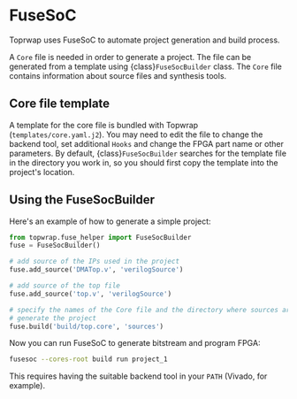 # FuseSoC

Toprwap uses FuseSoC to automate project generation and build process.

A `Core` file is needed in order to generate a project. The file can be generated from a template using {class}`FuseSocBuilder` class. The `Core` file contains information about source files and synthesis tools.

## Core file template

A template for the core file is bundled with Topwrap (`templates/core.yaml.j2`).
You may need to edit the file to change the backend tool, set additional `Hooks` and change the FPGA part name or other parameters.
By default, {class}`FuseSocBuilder` searches for the template file in the directory you work in, so you should first copy the template into the project's location.

## Using the FuseSocBuilder

Here's an example of how to generate a simple project:

```python
from topwrap.fuse_helper import FuseSocBuilder
fuse = FuseSocBuilder()

# add source of the IPs used in the project
fuse.add_source('DMATop.v', 'verilogSource')

# add source of the top file
fuse.add_source('top.v', 'verilogSource')

# specify the names of the Core file and the directory where sources are stored
# generate the project
fuse.build('build/top.core', 'sources')
```

Now you can run FuseSoC to generate bitstream and program FPGA:

```bash
fusesoc --cores-root build run project_1
```

This requires having the suitable backend tool in your `PATH` (Vivado, for example).
